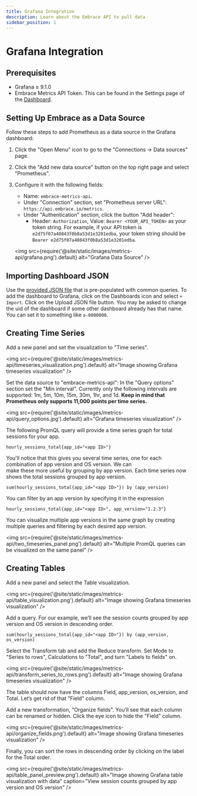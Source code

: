 ```yaml
---
title: Grafana Integration
description: Learn about the Embrace API to pull data  
sidebar_position: 1
---
```


# Grafana Integration

## Prerequisites

- Grafana ≥ 9.1.0
- Embrace Metrics API Token. This can be found in the Settings page of the [Dashboard](https://dash.embrace.io/).

## Setting Up Embrace as a Data Source

Follow these steps to add Prometheus as a data source in the Grafana dashboard:
1. Click the "Open Menu" icon to go to the "Connections -> Data sources" page.  
2. Click the "Add new data source" button on the top right page and select "Prometheus".
3. Configure it with the following fields:
   - Name: `embrace-metrics-api`.
   - Under "Connection" section, set "Prometheus server URL": `https://api.embrace.io/metrics`.
   - Under "Authentication" section, click the button "Add header":
     - Header: `Authorization`, Value: `Bearer <YOUR_API_TOKEN>` as your token string. For example, if your API token is `e2d75f07a40843f0b8a53d1e3201edba`, your token string should be `Bearer e2d75f07a40843f0b8a53d1e3201edba`.

   <img src={require('@site/static/images/metrics-api/grafana.png').default} alt="Grafana Data Source" />

## Importing Dashboard JSON

Use the [provided JSON file](https://github.com/embrace-io/grafana-metric-plugin/blob/main/src/dashboards/overview.json) that is pre-populated with common queries. To add the dashboard to Grafana, click on the Dashboards icon and select `+ Import`. Click on the Upload JSON file button. You may be asked to change the uid of the dashboard if some other dashboard already has that name. You can set it to something like `a-0000000`.

## Creating Time Series

Add a new panel and set the visualization to "Time series".

<img src={require('@site/static/images/metrics-api/timeseries_visualization.png').default} alt="Image showing Grafana timeseries visualization" />

Set the data source to "embrace-metrics-api": In the "Query options" section set the "Min interval". Currently only the following intervals are supported: 1m, 5m, 10m, 15m, 30m, 1hr, and 1d. **Keep in mind that Prometheus only supports 11,000 points per time series.**

<img src={require('@site/static/images/metrics-api/query_options.jpg').default} alt="Grafana timeseries visualization" />

The following PromQL query will provide a time series graph for total sessions for your app.

```promql
hourly_sessions_total{app_id="<app ID>"}
```

You'll notice that this gives you several time series, one for each combination of app version and OS version. We can  
make these more useful by grouping by app version. Each time series now shows the total sessions grouped by app version.

```promql
sum(hourly_sessions_total{app_id="<app ID>"}) by (app_version)
```

You can filter by an app version by specifying it in the expression

```promql
hourly_sessions_total{app_id="<app ID>", app_version="1.2.3"}
```

You can visualize multiple app versions in the same graph by creating multiple queries and filtering by each desired app version.

<img src={require('@site/static/images/metrics-api/two_timeseries_panel.png').default} alt="Multiple PromQL queries can be visualized on the same panel" />

## Creating Tables

Add a new panel and select the Table visualization.  

<img src={require('@site/static/images/metrics-api/table_visualization.png').default} alt="Image showing Grafana timeseries visualization" />

Add a query. For our example, we’ll see the session counts grouped by app version and OS version in descending order.

```promql
sum(hourly_sessions_total{app_id="<app ID>"}) by (app_version, os_version)
```

Select the Transform tab and add the Reduce transform. Set Mode to "Series to rows", Calculations to "Total", and turn "Labels to fields" on.

<img src={require('@site/static/images/metrics-api/transform_series_to_rows.png').default} alt="Image showing Grafana timeseries visualization" />

The table should now have the columns Field, app_version, os_version, and Total. Let’s get rid of that "Field" column.  

Add a new transformation, "Organize fields". You’ll see that each column can be renamed or hidden. Click the eye icon to hide the "Field" column.

<img src={require('@site/static/images/metrics-api/organize_fields.png').default} alt="Image showing Grafana timeseries visualization" />

Finally, you can sort the rows in descending order by clicking on the label for the Total order.

<img src={require('@site/static/images/metrics-api/table_panel_preview.png').default} alt="Image showing Grafana table visualization with data" caption="View session counts grouped by app version and OS version" />
